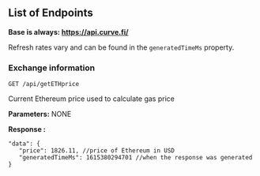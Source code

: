 ## List of Endpoints

**Base is always: https://api.curve.fi/**

Refresh rates vary and can be found in the `generatedTimeMs` property.

### Exchange information
```
GET /api/getETHprice
```
Current Ethereum price used to calculate gas price


**Parameters:**
NONE


**Response :**

```
"data": {
   "price": 1826.11, //price of Ethereum in USD
   "generatedTimeMs": 1615380294701 //when the response was generated
}
```
